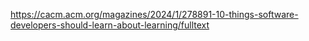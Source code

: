 https://cacm.acm.org/magazines/2024/1/278891-10-things-software-developers-should-learn-about-learning/fulltext

